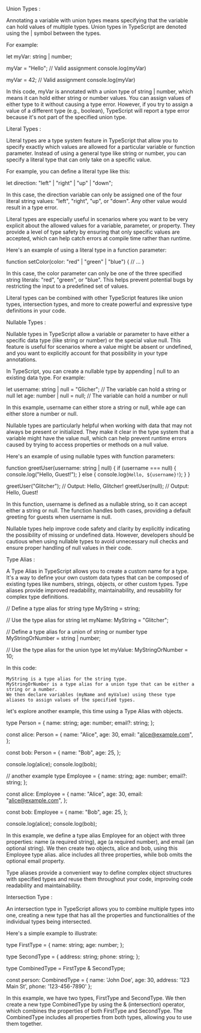 Union Types :

Annotating a variable with union types means specifying that the variable can hold values of multiple types. Union types in TypeScript are denoted using the | symbol between the types.

For example:

let myVar: string | number;

myVar = "Hello"; // Valid assignment
console.log(myVar)

myVar = 42;       // Valid assignment
console.log(myVar)

In this code, myVar is annotated with a union type of string | number, which means it can hold either string or number values. You can assign values of either type to it without causing a type error. However, if you try to assign a value of a different type (e.g., boolean), TypeScript will report a type error because it's not part of the specified union type.

Literal Types :

Literal types are a type system feature in TypeScript that allow you to specify exactly which values are allowed for a particular variable or function parameter. Instead of using a general type like string or number, you can specify a literal type that can only take on a specific value.

For example, you can define a literal type like this:

let direction: "left" | "right" | "up" | "down";

In this case, the direction variable can only be assigned one of the four literal string values: "left", "right", "up", or "down". Any other value would result in a type error.

Literal types are especially useful in scenarios where you want to be very explicit about the allowed values for a variable, parameter, or property. They provide a level of type safety by ensuring that only specific values are accepted, which can help catch errors at compile time rather than runtime.

Here's an example of using a literal type in a function parameter:

function setColor(color: "red" | "green" | "blue") {
    // ...
}

In this case, the color parameter can only be one of the three specified string literals: "red", "green", or "blue". This helps prevent potential bugs by restricting the input to a predefined set of values.

Literal types can be combined with other TypeScript features like union types, intersection types, and more to create powerful and expressive type definitions in your code.

Nullable Types :

Nullable types in TypeScript allow a variable or parameter to have either a specific data type (like string or number) or the special value null. This feature is useful for scenarios where a value might be absent or undefined, and you want to explicitly account for that possibility in your type annotations.

In TypeScript, you can create a nullable type by appending | null to an existing data type. For example:

let username: string | null = "Glicher"; // The variable can hold a string or null
let age: number | null = null; // The variable can hold a number or null

In this example, username can either store a string or null, while age can either store a number or null.

Nullable types are particularly helpful when working with data that may not always be present or initialized. They make it clear in the type system that a variable might have the value null, which can help prevent runtime errors caused by trying to access properties or methods on a null value.

Here's an example of using nullable types with function parameters:

function greetUser(username: string | null) {
    if (username === null) {
        console.log("Hello, Guest!");
    } else {
        console.log(`Hello, ${username}!`);
    }
}

greetUser("Glitcher"); // Output: Hello, Glitcher!
greetUser(null);     // Output: Hello, Guest!

In this function, username is defined as a nullable string, so it can accept either a string or null. The function handles both cases, providing a default greeting for guests when username is null.

Nullable types help improve code safety and clarity by explicitly indicating the possibility of missing or undefined data. However, developers should be cautious when using nullable types to avoid unnecessary null checks and ensure proper handling of null values in their code.

Type Alias :

A Type Alias in TypeScript allows you to create a custom name for a type. It's a way to define your own custom data types that can be composed of existing types like numbers, strings, objects, or other custom types. Type aliases provide improved readability, maintainability, and reusability for complex type definitions.

// Define a type alias for string
type MyString = string;

// Use the type alias for string
let myName: MyString = "Glitcher";

// Define a type alias for a union of string or number
type MyStringOrNumber = string | number;

// Use the type alias for the union type
let myValue: MyStringOrNumber = 10;

In this code:

    MyString is a type alias for the string type.
    MyStringOrNumber is a type alias for a union type that can be either a string or a number.
    We then declare variables (myName and myValue) using these type aliases to assign values of the specified types.

let's explore another example, this time using a Type Alias with objects.

type Person = {
  name: string;
  age: number;
  email?: string;
};

const alice: Person = {
  name: "Alice",
  age: 30,
  email: "alice@example.com",
};

const bob: Person = {
  name: "Bob",
  age: 25,
};

console.log(alice);
console.log(bob);

// another example
type Employee = {
  name: string;
  age: number;
  email?: string;
};

const alice: Employee = {
  name: "Alice",
  age: 30,
  email: "alice@example.com",
};

const bob: Employee = {
  name: "Bob",
  age: 25,
};

console.log(alice);
console.log(bob);

In this example, we define a type alias Employee for an object with three properties: name (a required string), age (a required number), and email (an optional string). We then create two objects, alice and bob, using this Employee type alias. alice includes all three properties, while bob omits the optional email property.

Type aliases provide a convenient way to define complex object structures with specified types and reuse them throughout your code, improving code readability and maintainability.

Intersection Type :

An intersection type in TypeScript allows you to combine multiple types into one, creating a new type that has all the properties and functionalities of the individual types being intersected.

Here's a simple example to illustrate:

type FirstType = {
  name: string;
  age: number;
};

type SecondType = {
  address: string;
  phone: string;
};

type CombinedType = FirstType & SecondType;

const person: CombinedType = {
  name: 'John Doe',
  age: 30,
  address: '123 Main St',
  phone: '123-456-7890'
};

In this example, we have two types, FirstType and SecondType. We then create a new type CombinedType by using the & (intersection) operator, which combines the properties of both FirstType and SecondType. The CombinedType includes all properties from both types, allowing you to use them together.
